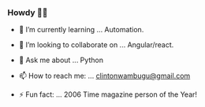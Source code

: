 ### Howdy 👋🤠

<!--
**Clinton-dev/clinton-dev** is a ✨ _special_ ✨ repository because its `README.md` (this file) appears on your GitHub profile.

Here are some ideas to get you started:
- 🔭 I’m currently working on ...
- 💬 Ask me about ... ruby
- 📫 How to reach me: ...
- 🤔 I’m looking for help with ... AWS

-->

- 🌱 I’m currently learning ... Automation.
- 👯 I’m looking to collaborate on ... Angular/react.
- 💬 Ask me about ... Python
- 📫 How to reach me: ... clintonwambugu@gmail.com
 
- ⚡ Fun fact: ...  2006 Time magazine person of the Year!


